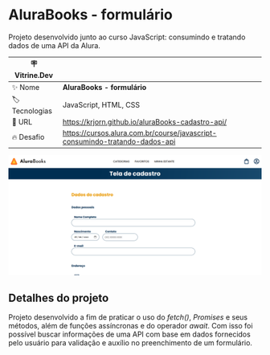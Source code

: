 # AluraBooks - formulário

Projeto desenvolvido junto ao curso JavaScript: consumindo e tratando dados de uma API da Alura.

| :placard: Vitrine.Dev ||
| ------------- | --- |
| :sparkles: Nome | **AluraBooks - formulário**
| :label: Tecnologias | JavaScript, HTML, CSS
| :rocket: URL | https://krjorn.github.io/aluraBooks-cadastro-api/
| :fire: Desafio | https://cursos.alura.com.br/course/javascript-consumindo-tratando-dados-api

![Imagem do projeto.](./img/project.png#vitrinedev)

## Detalhes do projeto

Projeto desenvolvido a fim de praticar o uso do *fetch()*, *Promises* e seus métodos, além de funções assíncronas e do operador *await*. Com isso foi possível buscar informações de uma API com base em dados fornecidos pelo usuário para validação e auxílio no preenchimento de um formulário.